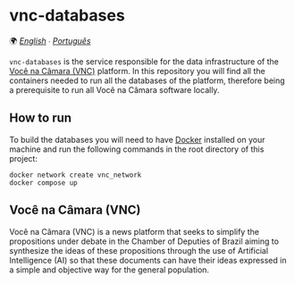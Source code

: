# vnc-databases

🌍 *[English](README.md) ∙ [Português](README_pt.md)*

`vnc-databases` is the service responsible for the data infrastructure of the [Você na Câmara (VNC)](#você-na-câmara-vnc)
platform.  In this repository you will find all the containers needed to run all the databases of the platform, therefore
being a prerequisite to run all Você na Câmara software locally.

## How to run

To build the databases you will need to have [Docker](https://www.docker.com) installed on your machine and run the
following commands in the root directory of this project:

````shell
docker network create vnc_network
docker compose up
````

## Você na Câmara (VNC)

Você na Câmara (VNC) is a news platform that seeks to simplify the propositions under debate in the Chamber of Deputies
of Brazil aiming to synthesize the ideas of these propositions through the use of Artificial Intelligence (AI) so that
these documents can have their ideas expressed in a simple and objective way for the general population.
